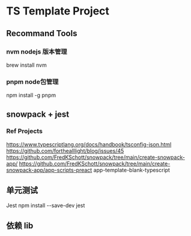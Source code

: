 # TS Template Project

## Recommand Tools

### nvm nodejs 版本管理

brew install nvm

### pnpm node包管理

npm install -g pnpm

## snowpack + jest

### Ref Projects

https://www.typescriptlang.org/docs/handbook/tsconfig-json.html
https://github.com/forthealllight/blog/issues/45
https://github.com/FredKSchott/snowpack/tree/main/create-snowpack-app/
https://github.com/FredKSchott/snowpack/tree/main/create-snowpack-app/app-scripts-preact
app-template-blank-typescript

## 单元测试

Jest
npm install --save-dev jest

## 依赖 lib
